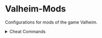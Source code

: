 # Valheim-Mods
Сonfigurations for mods of the game Valheim.

<details>
  <summary>Cheat Commands</summary>
  
## Cheat Commands
To activate cheat commands, type `devcommands` and press enter. You'll be able to use the cheat commands below in singleplayer mode. They won't work on a multiplayer server.

To deactivate cheat commands, type `devcommands` and press enter again.

 **How to Read this List:**

- Anything between parentheses ( ) is a comment describing the command. (don't type these)
- Anything in brackets [ ] are arguments that the command takes. (don't add the brackets when using the commands)
- Not every command has arguments and sometimes not all arguments are required

**Examples:**
`wind [angle] [intensity 0-1]`
To use this in game you would replace [angle] and [intensity] with numbers.
`wind 45 0.5`

```
goto [x] [z] (teleport to coordinates)
goto 0 0
goto 25 60
```

```
spawn [prefabName] [amount] [level]
spawn Troll (spawns 1 troll)
spawn Troll 1 2 (spawns a single level 2 troll)
spawn Troll 5 (spawns 5 trolls)
```

```
beard (makes your chin bald)
debugmode (creative mode see below for info)
dpsdebug (toggle damage per second debug)
event [eventName] (start an event)
exploremap (remove fog of war)
freefly (toggles flying)
genloc
ghost
god (enables godmode)
goto [x] [y] [z] (teleport to coordinates)
hair (makes you bald)
heal
imacheater (toggle cheat mode)
killall (kills nearby enemies/creatures)
location (set spawn location)
model
players [number] (scales the difficulty see more info below)
pos (prints your coordinates)
puke
raiseskill [skillName] [amount] (adds amount of levels to skill)
randomevent (starts random event)
removedrops (removes all items on ground)
resetcharacter (resets skills and inventory)
resetmap (cover map in fog)
resetskill [skillName] (reset skill to zero)
resetwind
save
skiptime [seconds]
sleep (fast forwards time by one day. watch as the sun and moon zoom by)
spawn [prefabName] [amount] [level]
stopevent
tame (tames nearby creatures)
wind [angle] [intensity 0-1]

help — показать все доступные команды;
kick [имя игрока / ip игрока / userID] — убрать («кикнуть») пользователя;
ban [имя игрока / ip игрока / userID] — забанить пользователя;
unban [имя игрока / ip игрока / userID] — разбанить пользователя;
banned — показать список забаненных;
ping — отправить пинг на сервер, чтобы увеличить время между действиями пользователей и реакцией на них в самой игре;
lodbias [число] — изменить значение lod. Оно отвечает за изображение высокодетализированных объектов на расстоянии. По умолчанию — 1,5;
info — показать информацию о системе.
devcommands — активировать режим читов.
help — показать список читов;
god — включить бессмертие (режим бога);
ghost — включить режим призрака, при котором противники будут вас игнорировать;
pos — узнать текущую позицию (координаты) игрока;
goto [x,z] — телепортироваться в указанную точку по координатам;
exploremap — открыть всю карту;
resetmap — отменить исследование всей карты;
killall — убить всех ближайших врагов на расстоянии до 100 метров;
tame — приручить всех зверей в округе, которых можно сделать домашними животными, на расстоянии до 100 метров;
save — сохранить игру
removedrops — убрать все выпадающие предметы в области на расстоянии до 100 метров;
location — установить место вашего воскрешения;
genloc — сгенерировать локации заново;
wind [угол] [интенсивность] — задать направление и скорость ветра (0 — безветрие, 0,1-0,3 — слабый ветер, 0,4-0,6 — умеренный ветер, 0,7-1 — сильный ветер и шторм в море);
resetwind — перезапустить параметры ветра;
skiptime [секунды] — промотать время на указанное число секунд;
tod [число] — установить время дня: 0 и 1 — полночь, 0.5 — полдень, -1 — вернуться к значениям по умолчанию;
sleep — промотать один день;
setkey [имя] — установить новый глобальный ключ;
resetkeys [имя] — сбросить указанный глобальный ключ;
listkeys — показать список глобальный ключей;
dpsdebug — включить или выключить отображение урона в секунду.
env [название] — установить среду отладки;
reserenv — сбросить среду отладки;
players [число] — регулировка шкалы сложности. Чтобы снизить её до минимума, введите число 0. Если вы хотите повысить её, вводите числа целые числа (1, 2, 3). Уровень сложности влияет на урон и здоровье всех существ в игре.
```
## Creative Mode

### How to Enable Creative/Debug Mode

1. Follow the steps above to enable cheatmode
2. Type `debugmode` into the console without quotes

### Controls and Features

- **Z** - Toggles Flying
- **B** - No Placement Cost
- **K** - Kills all monsters

Using "No Placement Cost" mode (B) you can **repair all equipment** from your inventory, **place buildings for free** with a hammer, and **craft items for free** from your inventory.
  
</details>
